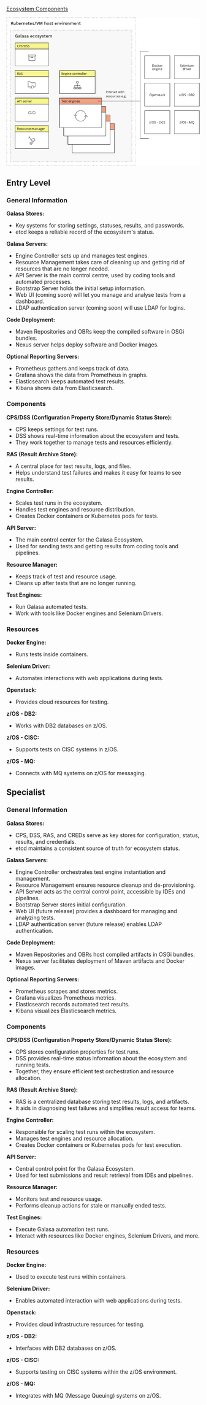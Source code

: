 [Ecosystem Components](https://galasa.dev/docs/ecosystem/architecture)

![Ecosystem Components](ecosystem_components.png)


## Entry Level

### General Information

**Galasa Stores:**
- Key systems for storing settings, statuses, results, and passwords.
- etcd keeps a reliable record of the ecosystem's status.

**Galasa Servers:**
- Engine Controller sets up and manages test engines.
- Resource Management takes care of cleaning up and getting rid of resources that are no longer needed.
- API Server is the main control centre, used by coding tools and automated processes.
- Bootstrap Server holds the initial setup information.
- Web UI (coming soon) will let you manage and analyse tests from a dashboard.
- LDAP authentication server (coming soon) will use LDAP for logins.

**Code Deployment:**
- Maven Repositories and OBRs keep the compiled software in OSGi bundles.
- Nexus server helps deploy software and Docker images.

**Optional Reporting Servers:**
- Prometheus gathers and keeps track of data.
- Grafana shows the data from Prometheus in graphs.
- Elasticsearch keeps automated test results.
- Kibana shows data from Elasticsearch.

### Components

**CPS/DSS (Configuration Property Store/Dynamic Status Store):**
- CPS keeps settings for test runs.
- DSS shows real-time information about the ecosystem and tests.
- They work together to manage tests and resources efficiently.

**RAS (Result Archive Store):**
- A central place for test results, logs, and files.
- Helps understand test failures and makes it easy for teams to see results.

**Engine Controller:**
- Scales test runs in the ecosystem.
- Handles test engines and resource distribution.
- Creates Docker containers or Kubernetes pods for tests.

**API Server:**
- The main control center for the Galasa Ecosystem.
- Used for sending tests and getting results from coding tools and pipelines.

**Resource Manager:**
- Keeps track of test and resource usage.
- Cleans up after tests that are no longer running.

**Test Engines:**
- Run Galasa automated tests.
- Work with tools like Docker engines and Selenium Drivers.

### Resources

**Docker Engine:** 
- Runs tests inside containers.
  
**Selenium Driver:**
- Automates interactions with web applications during tests.
  
**Openstack:**
- Provides cloud resources for testing.
  
**z/OS - DB2:** 
- Works with DB2 databases on z/OS.
  
**z/OS - CISC:**
- Supports tests on CISC systems in z/OS.
  
**z/OS - MQ:**
- Connects with MQ systems on z/OS for messaging.

## Specialist

### General Information

**Galasa Stores:**
- CPS, DSS, RAS, and CREDs serve as key stores for configuration, status, results, and credentials.
- etcd maintains a consistent source of truth for ecosystem status.

**Galasa Servers:**
- Engine Controller orchestrates test engine instantiation and management.
- Resource Management ensures resource cleanup and de-provisioning.
- API Server acts as the central control point, accessible by IDEs and pipelines.
- Bootstrap Server stores initial configuration.
- Web UI (future release) provides a dashboard for managing and analyzing tests.
- LDAP authentication server (future release) enables LDAP authentication.

**Code Deployment:**
- Maven Repositories and OBRs host compiled artifacts in OSGi bundles.
- Nexus server facilitates deployment of Maven artifacts and Docker images.

**Optional Reporting Servers:**
- Prometheus scrapes and stores metrics.
- Grafana visualizes Prometheus metrics.
- Elasticsearch records automated test results.
- Kibana visualizes Elasticsearch metrics.

### Components

**CPS/DSS (Configuration Property Store/Dynamic Status Store):**
- CPS stores configuration properties for test runs.
- DSS provides real-time status information about the ecosystem and running tests.
- Together, they ensure efficient test orchestration and resource allocation.

**RAS (Result Archive Store):**
- RAS is a centralized database storing test results, logs, and artifacts.
- It aids in diagnosing test failures and simplifies result access for teams.

**Engine Controller:**
- Responsible for scaling test runs within the ecosystem.
- Manages test engines and resource allocation.
- Creates Docker containers or Kubernetes pods for test execution.

**API Server:**
- Central control point for the Galasa Ecosystem.
- Used for test submissions and result retrieval from IDEs and pipelines.

**Resource Manager:**
- Monitors test and resource usage.
- Performs cleanup actions for stale or manually ended tests.

**Test Engines:**
- Execute Galasa automation test runs.
- Interact with resources like Docker engines, Selenium Drivers, and more.

### Resources

**Docker Engine:**
- Used to execute test runs within containers.
  
**Selenium Driver:**
- Enables automated interaction with web applications during tests.
  
**Openstack:**
- Provides cloud infrastructure resources for testing.
  
**z/OS - DB2:**
- Interfaces with DB2 databases on z/OS.
  
**z/OS - CISC:** 
- Supports testing on CISC systems within the z/OS environment.
  
**z/OS - MQ:** 
- Integrates with MQ (Message Queuing) systems on z/OS.

